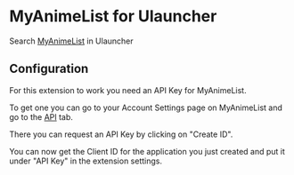 # MyAnimeList for Ulauncher

Search [MyAnimeList](https://myanimelist.net/) in Ulauncher

## Configuration

For this extension to work you need an API Key for MyAnimeList.

To get one you can go to your Account Settings page on MyAnimeList and go to the [API](https://myanimelist.net/apiconfig) tab.

There you can request an API Key by clicking on "Create ID".

You can now get the Client ID for the application you just created and put it under "API Key" in the extension settings.
